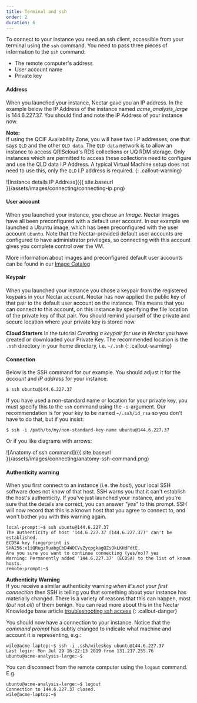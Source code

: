 ```yaml
---
title: Terminal and ssh
order: 2
duration: 6
---
```


To connect to your instance you need an ssh client, accessible from your terminal using the `ssh` command. You need to pass three pieces of information to the `ssh` command:
- The remote computer's address
- User account name
- Private key


#### Address

When you launched your instance, Nectar gave you an IP address. In the example below the IP Address of the instance named *acme_analysis_large* is 144.6.227.37. You should find and note the IP Address of your instance now. 

**Note:**  
If using the QCIF Availability Zone, you will have two I.P addresses, one that says `QLD` and the other `QLD data`. The `QLD data` network is to allow an instance to access QRIScloud's RDS collections or UQ RDM storage. Only instances which are permitted to access these collections need to configure and use the QLD data I.P Address. A typical Virtual Machine setup does not need to use this, only the `QLD` I.P address is required.
{: .callout-warning}

![Instance details IP Address]({{ site.baseurl }}/assets/images/connecting/connecting-ip.png)


#### User account

When you launched your instance, you chose an *Image*. Nectar images have all been preconfigured with a default user account. In our example we launched a Ubuntu image, which has been preconfigured with the user account `ubuntu`. Note that the Nectar-provided default user accounts are configured to have administrator privileges, so connecting with this  account gives you complete control over the VM.

 More information about images and preconfigured default user accounts can be found in our [Image Catalog](https://support.ehelp.edu.au/support/solutions/articles/6000106269-image-catalog#username)

#### Keypair

When you launched your instance you chose a keypair from the registered keypairs in your Nectar account. Nectar has now applied the public key of that pair to the default user account on the instance. This means that you can connect to this account, on this instance by specifying the file location of the private key of that pair. You should remind yourself of the private and secure location where your private key is stored now.

**Cloud Starters**
In the tutorial *Creating a keypair for use in Nectar* you have created or downloaded your Private Key. The recommended location is the `.ssh` directory in your home directory, i.e. `~/.ssh`
{: .callout-warning}

#### Connection

Below is the SSH command for our example. You should adjust it for the *account* and *IP address* for your instance.

```
$ ssh ubuntu@144.6.227.37
```
If you have used a non-standard name or location for your private key, you must specify this to the `ssh` command using the `-i`-argument. Our recommendation is for your key to be named `~/.ssh/id_rsa` so you don't have to do that, but if you insist:

```
$ ssh -i /path/to/my/non-standard-key-name ubuntu@144.6.227.37
```

Or if you like diagrams with arrows:

![Anatomy of ssh command]({{ site.baseurl }}/assets/images/connecting/anatomy-ssh-command.png)

#### Authenticity warning

When you first connect to an instance (i.e. the *host*), your local SSH software does not know of that host. SSH warns you that it can't establish the host's authenticity. If you've just launched your instance, and you're sure that the details are correct, you can answer *"yes"* to this prompt. SSH will now record that this is a known host that you agree to connect to, and won't bother you with this warning again.

```
local-prompt:~$ ssh ubuntu@144.6.227.37
The authenticity of host '144.6.227.37 (144.6.227.37)' can't be established.
ECDSA key fingerprint is SHA256:x1iQRugzRuabgCbD4WOCVvZycpgkagQZsOkLKHdFdtE.
Are you sure you want to continue connecting (yes/no)? yes
Warning: Permanently added '144.6.227.37' (ECDSA) to the list of known hosts.
remote-prompt:~$
```

**Authenticity Warning**  
If you receive a similar authenticity warning *when it's not your first connection* then SSH is telling you that something about your instance has materially changed. There is a variety of reasons that this can happen, most (*but not all*) of them benign. You can read more about this in the Nectar Knowledge base article [troubleshooting ssh access](https://support.ehelp.edu.au/support/solutions/articles/6000149723)
{: .callout-danger}

You should now have a connection to your instance. Notice that the *command prompt* has subtly changed to indicate what machine and account it is representing, e.g.:

```
wile@acme-laptop:~$ ssh -i .ssh/wileskey ubuntu@144.6.227.37
Last login: Mon Jul 29 16:22:13 2019 from 131.217.255.76
ubuntu@acme-analysis-large:~$
```

You can disconnect from the remote computer using the `logout` command. E.g.

```
ubuntu@acme-analysis-large:~$ logout
Connection to 144.6.227.37 closed.
wile@acme-laptop:~$
```
